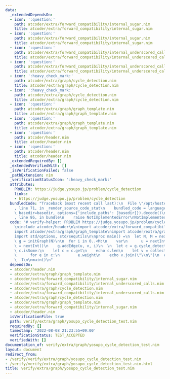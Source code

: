 ```yaml
---
data:
  _extendedDependsOn:
  - icon: ':question:'
    path: atcoder/extra/forward_compatibility/internal_sugar.nim
    title: atcoder/extra/forward_compatibility/internal_sugar.nim
  - icon: ':question:'
    path: atcoder/extra/forward_compatibility/internal_sugar.nim
    title: atcoder/extra/forward_compatibility/internal_sugar.nim
  - icon: ':question:'
    path: atcoder/extra/forward_compatibility/internal_underscored_calls.nim
    title: atcoder/extra/forward_compatibility/internal_underscored_calls.nim
  - icon: ':question:'
    path: atcoder/extra/forward_compatibility/internal_underscored_calls.nim
    title: atcoder/extra/forward_compatibility/internal_underscored_calls.nim
  - icon: ':heavy_check_mark:'
    path: atcoder/extra/graph/cycle_detection.nim
    title: atcoder/extra/graph/cycle_detection.nim
  - icon: ':heavy_check_mark:'
    path: atcoder/extra/graph/cycle_detection.nim
    title: atcoder/extra/graph/cycle_detection.nim
  - icon: ':question:'
    path: atcoder/extra/graph/graph_template.nim
    title: atcoder/extra/graph/graph_template.nim
  - icon: ':question:'
    path: atcoder/extra/graph/graph_template.nim
    title: atcoder/extra/graph/graph_template.nim
  - icon: ':question:'
    path: atcoder/header.nim
    title: atcoder/header.nim
  - icon: ':question:'
    path: atcoder/header.nim
    title: atcoder/header.nim
  _extendedRequiredBy: []
  _extendedVerifiedWith: []
  _isVerificationFailed: false
  _pathExtension: nim
  _verificationStatusIcon: ':heavy_check_mark:'
  attributes:
    PROBLEM: https://judge.yosupo.jp/problem/cycle_detection
    links:
    - https://judge.yosupo.jp/problem/cycle_detection
  bundledCode: "Traceback (most recent call last):\n  File \"/opt/hostedtoolcache/Python/3.10.6/x64/lib/python3.10/site-packages/onlinejudge_verify/documentation/build.py\"\
    , line 71, in _render_source_code_stat\n    bundled_code = language.bundle(stat.path,\
    \ basedir=basedir, options={'include_paths': [basedir]}).decode()\n  File \"/opt/hostedtoolcache/Python/3.10.6/x64/lib/python3.10/site-packages/onlinejudge_verify/languages/nim.py\"\
    , line 86, in bundle\n    raise NotImplementedError\nNotImplementedError\n"
  code: "# verify-helper: PROBLEM https://judge.yosupo.jp/problem/cycle_detection\n\
    \ninclude atcoder/header\n\nimport atcoder/extra/forward_compatibility/internal_sugar\n\
    import atcoder/extra/graph/graph_template\nimport atcoder/extra/graph/cycle_detection\n\
    import std/options, std/sequtils\n\nproc main() =\n  let N, M = nextInt()\n  var\
    \ g = initGraph(N)\n\n  for i in 0..<M:\n    var\n      u = nextInt()\n      v\
    \ = nextInt()\n    g.addEdge(u, v, i)\n  \n  let c = g.cycle_detection()\n  if\
    \ c.isSome:\n    let c = c.get\n    echo c.len\n    let v = collect(newSeq):\n\
    \      for e in c:\n        e.weight\n    echo v.join(\"\\n\")\n  else:\n    echo\
    \ -1\n\nmain()\n"
  dependsOn:
  - atcoder/header.nim
  - atcoder/extra/graph/graph_template.nim
  - atcoder/extra/forward_compatibility/internal_sugar.nim
  - atcoder/extra/forward_compatibility/internal_underscored_calls.nim
  - atcoder/extra/graph/cycle_detection.nim
  - atcoder/extra/forward_compatibility/internal_underscored_calls.nim
  - atcoder/extra/graph/cycle_detection.nim
  - atcoder/extra/graph/graph_template.nim
  - atcoder/extra/forward_compatibility/internal_sugar.nim
  - atcoder/header.nim
  isVerificationFile: true
  path: verify/extra/graph/yosupo_cycle_detection_test.nim
  requiredBy: []
  timestamp: '2022-08-08 21:23:55+09:00'
  verificationStatus: TEST_ACCEPTED
  verifiedWith: []
documentation_of: verify/extra/graph/yosupo_cycle_detection_test.nim
layout: document
redirect_from:
- /verify/verify/extra/graph/yosupo_cycle_detection_test.nim
- /verify/verify/extra/graph/yosupo_cycle_detection_test.nim.html
title: verify/extra/graph/yosupo_cycle_detection_test.nim
---
```

